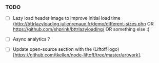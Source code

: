 ### TODO

  - [ ] Lazy load header image to improve initial load time (http://bttrlazyloading.julienrenaux.fr/demo/different-sizes.php OR https://github.com/shprink/bttrlazyloading/ OR something else :)
  - [ ] Async analytics ?
  - [ ] Update open-source section with the (Liftoff logo)[https://github.com/tkellen/node-liftoff/tree/master/artwork].


